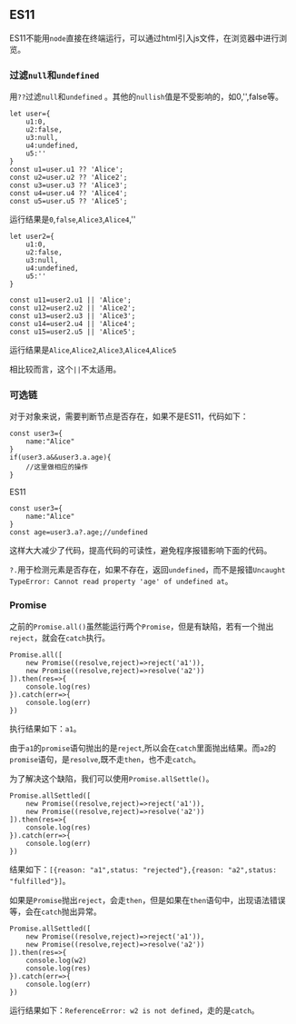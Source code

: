 
## ES11

ES11不能用`node`直接在终端运行，可以通过html引入js文件，在浏览器中进行浏览。

### 过滤`null`和`undefined`

用`??`过滤`null`和`undefined` 。其他的`nullish`值是不受影响的，如0,'',false等。

```
let user={
    u1:0,
    u2:false,
    u3:null,
    u4:undefined,
    u5:''
}
const u1=user.u1 ?? 'Alice';
const u2=user.u2 ?? 'Alice2';
const u3=user.u3 ?? 'Alice3';
const u4=user.u4 ?? 'Alice4';
const u5=user.u5 ?? 'Alice5'; 
```

运行结果是`0`,`false`,`Alice3`,`Alice4`,''

```
let user2={
    u1:0,
    u2:false,
    u3:null,
    u4:undefined,
    u5:''
}

const u11=user2.u1 || 'Alice';
const u12=user2.u2 || 'Alice2';
const u13=user2.u3 || 'Alice3';
const u14=user2.u4 || 'Alice4';
const u15=user2.u5 || 'Alice5'; 
```

运行结果是`Alice`,`Alice2`,`Alice3`,`Alice4`,`Alice5`

相比较而言，这个`||`不太适用。


### 可选链

对于对象来说，需要判断节点是否存在，如果不是ES11，代码如下：

```
const user3={
    name:"Alice"
}
if(user3.a&&user3.a.age){
    //这里做相应的操作
}
```

ES11

```
const user3={
    name:"Alice"
}
const age=user3.a?.age;//undefined
```

这样大大减少了代码，提高代码的可读性，避免程序报错影响下面的代码。

`?.`用于检测元素是否存在，如果不存在，返回`undefined`，而不是报错`Uncaught TypeError: Cannot read property 'age' of undefined at`。


### Promise

之前的`Promise.all()`虽然能运行两个`Promise`，但是有缺陷，若有一个抛出`reject`，就会在`catch`执行。

```
Promise.all([
    new Promise((resolve,reject)=>reject('a1')),
    new Promise((resolve,reject)=>resolve('a2'))
]).then(res=>{
    console.log(res)
}).catch(err=>{
    console.log(err)
})
```

执行结果如下：`a1`。

由于`a1`的`promise`语句抛出的是`reject`,所以会在`catch`里面抛出结果。而`a2`的`promise`语句，是`resolve`,既不走`then`，也不走`catch`。

为了解决这个缺陷，我们可以使用`Promise.allSettle()`。

```
Promise.allSettled([
    new Promise((resolve,reject)=>reject('a1')),
    new Promise((resolve,reject)=>resolve('a2'))
]).then(res=>{
    console.log(res)
}).catch(err=>{
    console.log(err)
})
```

结果如下：`[{reason: "a1",status: "rejected"},{reason: "a2",status: "fulfilled"}]`。

如果是`Promise`抛出`reject`，会走`then`，但是如果在`then`语句中，出现语法错误等，会在`catch`抛出异常。

```
Promise.allSettled([
    new Promise((resolve,reject)=>reject('a1')),
    new Promise((resolve,reject)=>resolve('a2'))
]).then(res=>{
    console.log(w2)
    console.log(res)
}).catch(err=>{
    console.log(err)
})
```

运行结果如下：`ReferenceError: w2 is not defined`，走的是`catch`。

